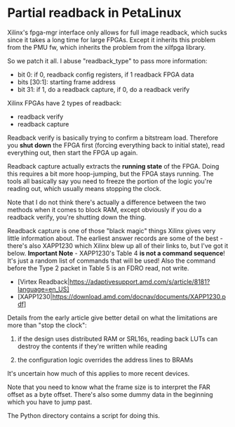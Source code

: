 # Partial readback in PetaLinux

Xilinx's fpga-mgr interface only allows for full image
readback, which sucks since it takes a long time for
large FPGAs. Except it inherits this problem from
the PMU fw, which inherits the problem from the
xilfpga library.

So we patch it all. I abuse "readback_type" to pass more
information:

* bit 0: if 0, readback config registers, if 1 readback FPGA data
* bits [30:1]: starting frame address
* bit 31: if 1, do a readback capture, if 0, do a readback verify

Xilinx FPGAs have 2 types of readback:
* readback verify
* readback capture

Readback verify is basically trying to confirm a bitstream load.
Therefore you __shut down__ the FPGA first (forcing everything
back to initial state), read everything out, then start the FPGA
up again.

Readback capture actually extracts the __running state__ of the
FPGA. Doing this requires a bit more hoop-jumping, but the
FPGA stays running. The tools all basically say you need to
freeze the portion of the logic you're reading out, which
usually means stopping the clock.

Note that I do not think there's actually a difference between
the two methods when it comes to block RAM, except obviously
if you do a readback verify, you're shutting down the thing.

Readback capture is one of those "black magic" things
Xilinx gives very little information about. The earliest
answer records are some of the best - there's also XAPP1230
which Xilinx blew up all of their links to, but I've got it below.
**Important Note** - XAPP1230's Table 4 **is not a command sequence**!
It's just a random list of commands that will be used! Also
the command before the Type 2 packet in Table 5 is an FDRO read,
not write.

* [Virtex Readback|https://adaptivesupport.amd.com/s/article/8181?language=en_US]
* [XAPP1230|https://download.amd.com/docnav/documents/XAPP1230.pdf]

Details from the early article give better detail on what the limitations
are more than "stop the clock":

1. if the design uses distributed RAM or SRL16s, reading back LUTs can
    destroy the contents if they're written while reading

2. the configuration logic overrides the address lines to BRAMs 

It's uncertain how much of this applies to more recent devices.

Note that you need to know what the frame size is to
interpret the FAR offset as a byte offset. There's also
some dummy data in the beginning which you have to jump
past.

The Python directory contains a script for doing this.
